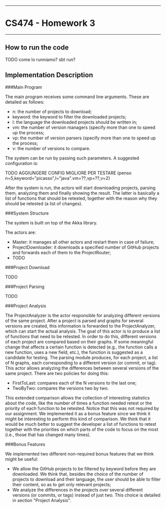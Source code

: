 -----

# CS474 - Homework 3

-----

## How to run the code

TODO come lo runniamo? sbt run?

## Implementation Description

###Main Program

The main program receives some command line arguments. These are detailed as follows:

+ n: the number of projects to download;
+ keyword: the keyword to filter the downloaded projects;
+ l: the language the downloaded projects should be written in;
+ vm: the number of version managers (specify more than one to speed up the process;
+ vp: the number of version parsers (specify more than one to speed up the process;
+ v: the number of versions to compare.

The system can be run by passing such parameters. A suggested configuration is:

TODO AGGIUNGERE CONFIG MIGLIORE PER TESTARE (penso n=5,keyword="picasso",l="java".vm=??,vp=??,v=2)

After the system is run, the actors will start downloading projects, parsing them, analyzing them and finally showing the result. The latter is basically a list of functions that should be retested, together with the reason why they should be retested (a list of changes).

###System Structure

The system is built on top of the Akka library.

The actors are:

+ Master: it manages all other actors and restart them in case of failure;
+ ProjectDownloader: it downloads a specified number of GitHub projects and forwards each of them to the ProjectRouter;
+ TODO

###Project Download

TODO

###Project Parsing

TODO

###Project Analysis

The ProjectAnalyzer is the actor responsible for analyzing different versions of the same project. After a project is parsed and graphs for several versions are created, this information is forwarded to the ProjectAnalyzer, which can start the actual analysis. The goal of this actor is to produce a list of functions that need to be retested. In order to do this, different versions of each project are compared based on their graphs. If some meaningful change that affects a certain function is detected (e.g., the function calls a new function, uses a new field, etc.), the function is suggested as a candidate for testing. The parsing module produces, for each project, a list of N graphs, each corresponding to a different version (or commit, or tag). This actor allows analyzing the differences between several versions of the same project. There are two policies for doing this:

+ FirstToLast: compares each of the N versions to the last one;
+ TwoByTwo: compares the versions two by two.

This extended comparison allows the collection of interesting statistics about the code, like the number of times a function needed retest or the priority of each function to be retested. Notice that this was not required by our assignment. We implemented it as a bonus feature since we think it might be interesting to perform this kind of comparison. We think that it would be much better to suggest the developer a list of functions to retest together with the priorities on which parts of the code to focus on the most (i.e., those that has changed many times). 

###Bonus Features

We implemented two different non-required bonus features that we think might be useful:

+ We allow the GitHub projects to be filtered by keyword before they are downloaded. We think that, besides the choice of the number of projects to download and their language, the user should be able to filter their content, so as to get only relevant projects;
+ We analyze the differences in the projects over several different versions (or commits, or tags) instead of just two. This choice is detailed in section "Project Analysis".
